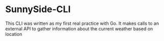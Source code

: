 # SunnySide-CLI
This CLI was written as my first real practice with Go. It makes calls to an external API to gather information about the current weather based on location
